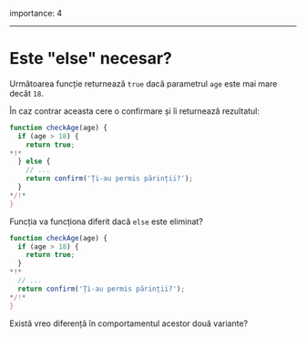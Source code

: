 importance: 4

---

# Este "else" necesar?

Următoarea funcție returnează `true` dacă parametrul `age` este mai mare decât `18`.

În caz contrar aceasta cere o confirmare și îi returnează rezultatul:

```js
function checkAge(age) {
  if (age > 18) {
    return true;
*!*
  } else {
    // ...
    return confirm('Ți-au permis părinții?');
  }
*/!*
}
```

Funcția va funcționa diferit dacă `else` este eliminat?

```js
function checkAge(age) {
  if (age > 18) {
    return true;
  }
*!*
  // ...
  return confirm('Ți-au permis părinții?');
*/!*
}
```

Există vreo diferență în comportamentul acestor două variante?
